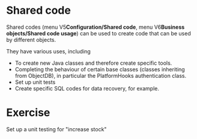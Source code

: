 Shared code
====================
Shared codes (menu V5**Configuration/Shared code**, menu V6**Business objects/Shared code usage**) can be used to create code that can be used by different objects.  

They have various uses, including  
* To create new Java classes and therefore create specific tools.  
* Completing the behaviour of certain base classes (classes inheriting from ObjectDB), in particular the PlatformHooks authentication class.  
* Set up unit tests  
* Create specific SQL codes for data recovery, for example.  

Exercise
====================
Set up a unit testing for "increase stock"